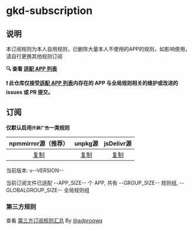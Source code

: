 # gkd-subscription

## 说明

本订阅规则为本人自用规则，已删除大量本人不使用的APP的规则，如影响使用，请自行更换其他规则订阅

**🔍 查看 [适配 APP 列表](./dist/README.md)**

**❗️ 此仓库仅接受[适配 APP 列表](./dist/README.md)内存在的 APP 与全局规则相关的维护或改进的 issues 或 PR 提交。**

## 订阅

**仅默认启用`开屏广告`一类规则**

|                     npmmirror源（推荐）                      |                      unpkg源                      |                          jsDelivr源                          |
| :----------------------------------------------------------: | :-----------------------------------------------: | :----------------------------------------------------------: |
| [复制](https://registry.npmmirror.com/gkd-subscription/latest/files) | [复制](https://unpkg.com/gkd-subscription@latest) | [复制](https://cdn.jsdelivr.net/npm/gkd-subscription@latest/dist/gkd.json5) |

当前版本: v--VERSION--

当前订阅文件已适配 --APP_SIZE-- 个 APP, 共有 --GROUP_SIZE-- 规则组, --GLOBALGROUP_SIZE-- 全局规则组

### 第三方规则

查看 [第三方订阅规则汇总](https://github.com/Adpro-Team/GKD_THS_List) By [@adproqwq](https://github.com/adproqwq)

